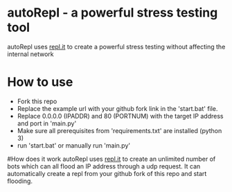 # autoRepl - a powerful stress testing tool
autoRepl uses [repl.it](https://repl.it) to create a powerful stress testing without affecting the internal network

# How to use
 - Fork this repo
 - Replace the example url with your github fork link in the 'start.bat' file.
 - Replace 0.0.0.0 (IPADDR) and 80 (PORTNUM) with the target IP address and port in 'main.py'
 - Make sure all prerequisites from 'requirements.txt' are installed (python 3)
 - run 'start.bat' or manually run 'main.py'

#How does it work
autoRepl uses [repl.it](https://repl.it) to create an unlimited number of bots which can all flood an IP address through a udp request. It can automatically create a repl from your github fork of this repo and start flooding.
